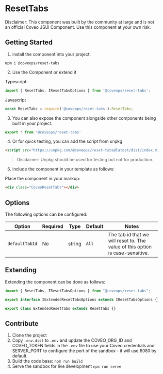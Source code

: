 # ResetTabs

Disclaimer: This component was built by the community at large and is not an official Coveo JSUI Component. Use this component at your own risk.

## Getting Started

1. Install the component into your project.

```
npm i @coveops/reset-tabs
```

2. Use the Component or extend it

Typescript:

```javascript
import { ResetTabs, IResetTabsOptions } from '@coveops/reset-tabs';
```

Javascript

```javascript
const ResetTabs = require('@coveops/reset-tabs').ResetTabs;
```

3. You can also expose the component alongside other components being built in your project.

```javascript
export * from '@coveops/reset-tabs'
```

4. Or for quick testing, you can add the script from unpkg

```html
<script src="https://unpkg.com/@coveops/reset-tabs@latest/dist/index.min.js"></script>
```

> Disclaimer: Unpkg should be used for testing but not for production.

5. Include the component in your template as follows:

Place the component in your markup:

```html
<div class="CoveoResetTabs"></div>
```

## Options

The following options can be configured:

| Option | Required | Type | Default | Notes |
| --- | --- | --- | --- | --- |
| `defaultTabId` | No | string | `All` | The tab id that we will reset to. The value of this option is case-sensitive. |

## Extending

Extending the component can be done as follows:

```javascript
import { ResetTabs, IResetTabsOptions } from "@coveops/reset-tabs";

export interface IExtendedResetTabsOptions extends IResetTabsOptions {}

export class ExtendedResetTabs extends ResetTabs {}
```

## Contribute

1. Clone the project
2. Copy `.env.dist` to `.env` and update the COVEO_ORG_ID and COVEO_TOKEN fields in the `.env` file to use your Coveo credentials and SERVER_PORT to configure the port of the sandbox - it will use 8080 by default.
3. Build the code base: `npm run build`
4. Serve the sandbox for live development `npm run serve`